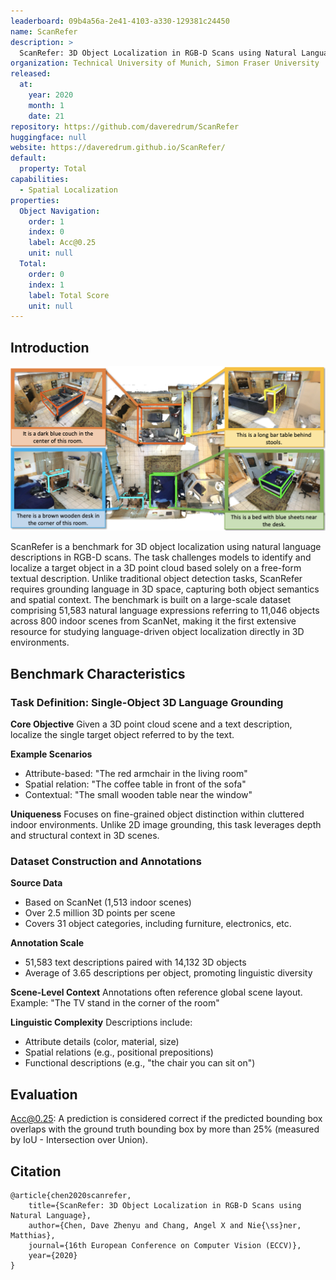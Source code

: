 ```yaml
---
leaderboard: 09b4a56a-2e41-4103-a330-129381c24450
name: ScanRefer
description: >
  ScanRefer: 3D Object Localization in RGB-D Scans using Natural Language
organization: Technical University of Munich, Simon Fraser University
released:
  at:
    year: 2020
    month: 1
    date: 21
repository: https://github.com/daveredrum/ScanRefer
huggingface: null
website: https://daveredrum.github.io/ScanRefer/
default:
  property: Total
capabilities:
  - Spatial Localization
properties:
  Object Navigation:
    order: 1
    index: 0
    label: Acc@0.25
    unit: null
  Total:
    order: 0
    index: 1
    label: Total Score
    unit: null
---
```


## Introduction

![alt text](assets/Scanrefer.png)

ScanRefer is a benchmark for 3D object localization using natural language descriptions in RGB-D scans. The task challenges models to identify and localize a target object in a 3D point cloud based solely on a free-form textual description. Unlike traditional object detection tasks, ScanRefer requires grounding language in 3D space, capturing both object semantics and spatial context. The benchmark is built on a large-scale dataset comprising 51,583 natural language expressions referring to 11,046 objects across 800 indoor scenes from ScanNet, making it the first extensive resource for studying language-driven object localization directly in 3D environments.
## Benchmark Characteristics

### Task Definition: Single-Object 3D Language Grounding

**Core Objective**
Given a 3D point cloud scene and a text description, localize the single target object referred to by the text.

**Example Scenarios**
- Attribute-based: "The red armchair in the living room"
- Spatial relation: "The coffee table in front of the sofa"
- Contextual: "The small wooden table near the window"

**Uniqueness**
Focuses on fine-grained object distinction within cluttered indoor environments.
Unlike 2D image grounding, this task leverages depth and structural context in 3D scenes.

### Dataset Construction and Annotations

**Source Data**
- Based on ScanNet (1,513 indoor scenes)
- Over 2.5 million 3D points per scene
- Covers 31 object categories, including furniture, electronics, etc.

**Annotation Scale**
- 51,583 text descriptions paired with 14,132 3D objects
- Average of 3.65 descriptions per object, promoting linguistic diversity

**Scene-Level Context**
Annotations often reference global scene layout.
Example: "The TV stand in the corner of the room"

**Linguistic Complexity**
Descriptions include:
- Attribute details (color, material, size)
- Spatial relations (e.g., positional prepositions)
- Functional descriptions (e.g., "the chair you can sit on")


## Evaluation
Acc@0.25: A prediction is considered correct if the predicted bounding box overlaps with the ground truth bounding box by more than 25% (measured by IoU - Intersection over Union).

## Citation

```
@article{chen2020scanrefer,
    title={ScanRefer: 3D Object Localization in RGB-D Scans using Natural Language},
    author={Chen, Dave Zhenyu and Chang, Angel X and Nie{\ss}ner, Matthias},
    journal={16th European Conference on Computer Vision (ECCV)},
    year={2020}
}
```
